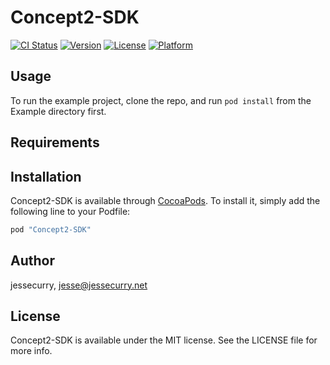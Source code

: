 # Concept2-SDK

[![CI Status](http://img.shields.io/travis/jessecurry/Concept2-SDK.svg?style=flat)](https://travis-ci.org/jessecurry/Concept2-SDK)
[![Version](https://img.shields.io/cocoapods/v/Concept2-SDK.svg?style=flat)](http://cocoapods.org/pods/Concept2-SDK)
[![License](https://img.shields.io/cocoapods/l/Concept2-SDK.svg?style=flat)](http://cocoapods.org/pods/Concept2-SDK)
[![Platform](https://img.shields.io/cocoapods/p/Concept2-SDK.svg?style=flat)](http://cocoapods.org/pods/Concept2-SDK)

## Usage

To run the example project, clone the repo, and run `pod install` from the Example directory first.

## Requirements

## Installation

Concept2-SDK is available through [CocoaPods](http://cocoapods.org). To install
it, simply add the following line to your Podfile:

```ruby
pod "Concept2-SDK"
```

## Author

jessecurry, jesse@jessecurry.net

## License

Concept2-SDK is available under the MIT license. See the LICENSE file for more info.
